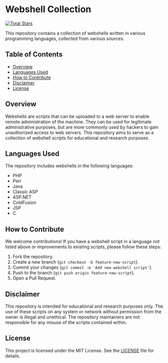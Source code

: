 # Webshell Collection

[![Total Stars](https://img.shields.io/github/stars/team-peaky-xd/webshell.svg)](https://github.com/team-peaky-xd/webshell/stargazers)

This repository contains a collection of webshells written in various programming languages, collected from various sources.

## Table of Contents

- [Overview](#overview)
- [Languages Used](#languages-used)
- [How to Contribute](#how-to-contribute)
- [Disclaimer](#disclaimer)
- [License](#license)

## Overview

Webshells are scripts that can be uploaded to a web server to enable remote administration of the machine. They can be used for legitimate administrative purposes, but are more commonly used by hackers to gain unauthorized access to web servers. This repository aims to serve as a collection of webshell scripts for educational and research purposes.

## Languages Used

The repository includes webshells in the following languages:

- PHP
- Perl 
- Java
- Classic ASP
- ASP.NET
- ColdFusion
- JSP
- C
## How to Contribute

We welcome contributions! If you have a webshell script in a language not listed above or improvements to existing scripts, please follow these steps:

1. Fork the repository.
2. Create a new branch (`git checkout -b feature-new-script`).
3. Commit your changes (`git commit -m 'Add new webshell script'`).
4. Push to the branch (`git push origin feature-new-script`).
5. Open a Pull Request.

## Disclaimer

This repository is intended for educational and research purposes only. The use of these scripts on any system or network without permission from the owner is illegal and unethical. The repository maintainers are not responsible for any misuse of the scripts contained within.

## License

This project is licensed under the MIT License. See the [LICENSE](LICENSE) file for details.
